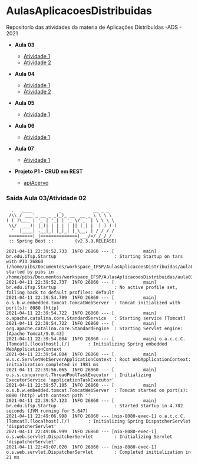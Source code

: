 # AulasAplicacoesDistribuidas
Repositorío das atividades da materia de Aplicações Distribuídas -ADS - 2021


* **Aula 03**
    * [Atividade 1](https://github.com/pedro-ibs/AulasAplicacoesDistribuidas/tree/main/aula03_atv1)
    * [Atividade 2](https://github.com/pedro-ibs/AulasAplicacoesDistribuidas/tree/main/aula03_atv2)

    
* **Aula 04**
    * [Atividade 1](https://github.com/pedro-ibs/AulasAplicacoesDistribuidas/tree/main/aula04_atv1)
    * [Atividade 2](https://github.com/pedro-ibs/AulasAplicacoesDistribuidas/tree/main/aula04_atv2)

* **Aula 05**
    * [Atividade 1](https://github.com/pedro-ibs/AulasAplicacoesDistribuidas/tree/main/aula05_atv1)

* **Aula 06**
    * [Atividade 1](https://github.com/pedro-ibs/AulasAplicacoesDistribuidas/tree/main/aula06_atv1)

* **Aula 07**
    * [Atividade 1](https://github.com/pedro-ibs/AulasAplicacoesDistribuidas/tree/main/aula07_atv1)
    
* **Projeto P1 - CRUD em REST**
    * [apiAcervo](https://github.com/pedro-ibs/AulasAplicacoesDistribuidas/tree/main/apiAcervo)

    
  


### **Saída Aula 03/Atividade 02** 
```
  .   ____          _            __ _ _
 /\\ / ___'_ __ _ _(_)_ __  __ _ \ \ \ \
( ( )\___ | '_ | '_| | '_ \/ _` | \ \ \ \
 \\/  ___)| |_)| | | | | || (_| |  ) ) ) )
  '  |____| .__|_| |_|_| |_\__, | / / / /
 =========|_|==============|___/=/_/_/_/
 :: Spring Boot ::        (v2.3.9.RELEASE)

2021-04-11 22:39:52.733  INFO 26860 --- [           main] br.edu.ifsp.Startup                      : Starting Startup on tars with PID 26860 (/home/pibs/Documentos/workspace_IFSP/AulasAplicacoesDistribuidas/aula03_atv2/target/classes started by pibs in /home/pibs/Documentos/workspace_IFSP/AulasAplicacoesDistribuidas/aula03_atv2)
2021-04-11 22:39:52.737  INFO 26860 --- [           main] br.edu.ifsp.Startup                      : No active profile set, falling back to default profiles: default
2021-04-11 22:39:54.709  INFO 26860 --- [           main] o.s.b.w.embedded.tomcat.TomcatWebServer  : Tomcat initialized with port(s): 8080 (http)
2021-04-11 22:39:54.722  INFO 26860 --- [           main] o.apache.catalina.core.StandardService   : Starting service [Tomcat]
2021-04-11 22:39:54.722  INFO 26860 --- [           main] org.apache.catalina.core.StandardEngine  : Starting Servlet engine: [Apache Tomcat/9.0.43]
2021-04-11 22:39:54.804  INFO 26860 --- [           main] o.a.c.c.C.[Tomcat].[localhost].[/]       : Initializing Spring embedded WebApplicationContext
2021-04-11 22:39:54.804  INFO 26860 --- [           main] w.s.c.ServletWebServerApplicationContext : Root WebApplicationContext: initialization completed in 1981 ms
2021-04-11 22:39:56.065  INFO 26860 --- [           main] o.s.s.concurrent.ThreadPoolTaskExecutor  : Initializing ExecutorService 'applicationTaskExecutor'
2021-04-11 22:39:57.105  INFO 26860 --- [           main] o.s.b.w.embedded.tomcat.TomcatWebServer  : Tomcat started on port(s): 8080 (http) with context path ''
2021-04-11 22:39:57.123  INFO 26860 --- [           main] br.edu.ifsp.Startup                      : Started Startup in 4.782 seconds (JVM running for 5.647)
2021-04-11 22:49:06.998  INFO 26860 --- [nio-8080-exec-1] o.a.c.c.C.[Tomcat].[localhost].[/]       : Initializing Spring DispatcherServlet 'dispatcherServlet'
2021-04-11 22:49:06.999  INFO 26860 --- [nio-8080-exec-1] o.s.web.servlet.DispatcherServlet        : Initializing Servlet 'dispatcherServlet'
2021-04-11 22:49:07.020  INFO 26860 --- [nio-8080-exec-1] o.s.web.servlet.DispatcherServlet        : Completed initialization in 21 ms


```
